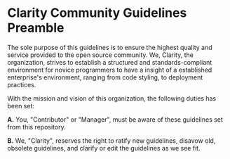 # Clarity Community Guidelines Preamble

The sole purpose of this guidelines is to ensure the highest quality and service provided to the open source community.
We, Clarity, the organization, strives to establish a structured and standards-compliant environment for novice programmers
to have a insight of a established enterprise's environment, ranging from code styling, to deployment practices.

With the mission and vision of this organization, the following duties has been set:

**A.** You, "Contributor" or "Manager", must be aware of these guidelines set from this repository.

**B.** We, "Clarity", reserves the right to ratify new guidelines, disavow old, obsolete guidelines, and clarify or edit the guidelines as we see fit.



